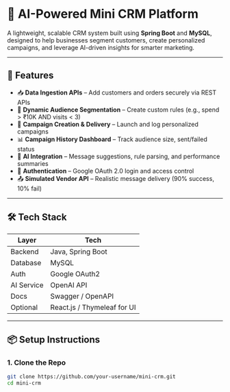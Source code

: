 # 🚀 AI-Powered Mini CRM Platform

A lightweight, scalable CRM system built using **Spring Boot** and **MySQL**, designed to help businesses segment customers, create personalized campaigns, and leverage AI-driven insights for smarter marketing.

---

## 🧩 Features

- 📥 **Data Ingestion APIs** – Add customers and orders securely via REST APIs
- 🧠 **Dynamic Audience Segmentation** – Create custom rules (e.g., spend > ₹10K AND visits < 3)
- 📢 **Campaign Creation & Delivery** – Launch and log personalized campaigns
- 📊 **Campaign History Dashboard** – Track audience size, sent/failed status
- 🤖 **AI Integration** – Message suggestions, rule parsing, and performance summaries
- 🔐 **Authentication** – Google OAuth 2.0 login and access control
- 📤 **Simulated Vendor API** – Realistic message delivery (90% success, 10% fail)

---

## 🛠 Tech Stack

| Layer      | Tech               |
|------------|--------------------|
| Backend    | Java, Spring Boot  |
| Database   | MySQL              |
| Auth       | Google OAuth2      |
| AI Service | OpenAI API         |
| Docs       | Swagger / OpenAPI  |
| Optional   | React.js / Thymeleaf for UI |

---

## 📦 Setup Instructions

### 1. Clone the Repo
```bash
git clone https://github.com/your-username/mini-crm.git
cd mini-crm
